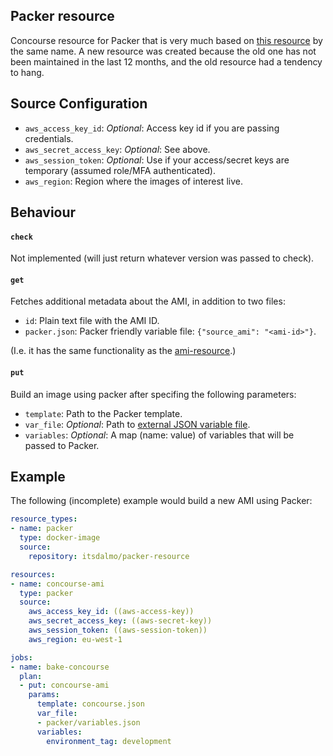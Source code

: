 ##  Packer resource

Concourse resource for Packer that is very much based on
[this resource](https://github.com/jdub/packer-resource) by the same name. A 
new resource was created because the old one has not been maintained in the
last 12 months, and the old resource had a tendency to hang.

## Source Configuration

- `aws_access_key_id`: *Optional*: Access key id if you are passing credentials.
- `aws_secret_access_key`: *Optional*: See above.
- `aws_session_token`: *Optional*: Use if your access/secret keys are temporary (assumed role/MFA authenticated).
- `aws_region`: Region where the images of interest live.

## Behaviour

#### `check`

Not implemented (will just return whatever version was passed to check).

#### `get`

Fetches additional metadata about the AMI, in addition to two files:

- `id`: Plain text file with the AMI ID.
- `packer.json`: Packer friendly variable file: `{"source_ami": "<ami-id>"}`.

(I.e. it has the same functionality as the [ami-resource](https://github.com/itsdalmo/ami-resource).)

#### `put`

Build an image using packer after specifing the following parameters:

- `template`: Path to the Packer template.
- `var_file`: *Optional*: Path to [external JSON variable file](https://www.packer.io/docs/templates/user-variables.html).
- `variables`: *Optional*: A map (name: value) of variables that will be passed to Packer.

## Example

The following (incomplete) example would build a new AMI using Packer:

```yaml
resource_types:
- name: packer
  type: docker-image
  source:
    repository: itsdalmo/packer-resource

resources:
- name: concourse-ami
  type: packer
  source:
    aws_access_key_id: ((aws-access-key))
    aws_secret_access_key: ((aws-secret-key))
    aws_session_token: ((aws-session-token))
    aws_region: eu-west-1

jobs:
- name: bake-concourse
  plan:
  - put: concourse-ami
    params:
      template: concourse.json
      var_file:
      - packer/variables.json
      variables:
        environment_tag: development
```
